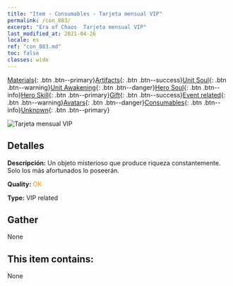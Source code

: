 ```yaml
---
title: "Item - Consumables - Tarjeta mensual VIP"
permalink: /con_883/
excerpt: "Era of Chaos  Tarjeta mensual VIP"
last_modified_at: 2021-04-26
locale: es
ref: "con_883.md"
toc: false
classes: wide
---
```

 [Materials](/ItemsES/){: .btn .btn--primary}[Artifacts](/ItemsES/Artifacts/){: .btn .btn--success}[Unit Soul](/ItemsES/UnitSoul/){: .btn .btn--warning}[Unit Awakening](/ItemsES/UnitAwakening/){: .btn .btn--danger}[Hero Soul](/ItemsES/HeroSoul/){: .btn .btn--info}[Hero Skill](/ItemsES/HeroSkill/){: .btn .btn--primary}[Gift](/ItemsES/Gift/){: .btn .btn--success}[Event related](/ItemsES/Events/){: .btn .btn--warning}[Avatars](/ItemsES/Avatars/){: .btn .btn--danger}[Consumables](/ItemsES/Consumables/){: .btn .btn--info}[Unknown](/ItemsES/Unknown/){: .btn .btn--primary}

 ![Tarjeta mensual VIP](/images/t/i_supermonth.png)

## Detalles
 **Descripción:** Un objeto misterioso que produce riqueza constantemente. Solo los más afortunados lo poseerán.

 **Quality:** <span style="color: #FF8C00">OK</span>

 **Type:** VIP related

## Gather

  None

## This item contains:

  None


